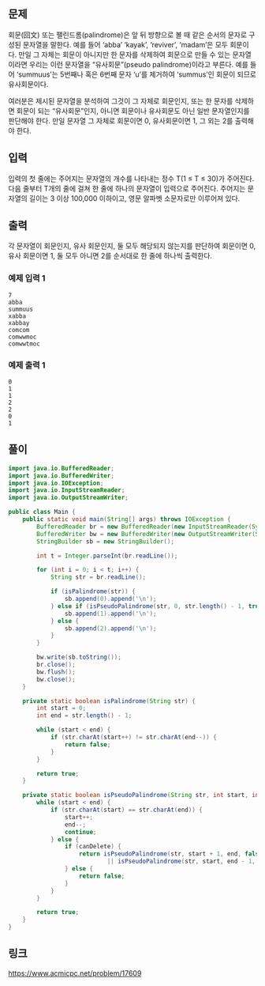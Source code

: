 ## 문제
회문(回文) 또는 팰린드롬(palindrome)은 앞 뒤 방향으로 볼 때 같은 순서의 문자로 구성된 문자열을 말한다. 
예를 들어 ‘abba’ ‘kayak’, ‘reviver’, ‘madam’은 모두 회문이다. 만일 그 자체는 회문이 아니지만 한 문자를 삭제하여 회문으로 만들 수 있는 문자열이라면 
우리는 이런 문자열을 “유사회문”(pseudo palindrome)이라고 부른다. 예를 들어 ‘summuus’는 5번째나 혹은 6번째 문자 ‘u’를 제거하여 ‘summus’인 회문이 되므로 유사회문이다.

여러분은 제시된 문자열을 분석하여 그것이 그 자체로 회문인지, 또는 한 문자를 삭제하면 회문이 되는 “유사회문”인지, 
아니면 회문이나 유사회문도 아닌 일반 문자열인지를 판단해야 한다. 만일 문자열 그 자체로 회문이면 0, 유사회문이면 1, 그 외는 2를 출력해야 한다. 

## 입력
입력의 첫 줄에는 주어지는 문자열의 개수를 나타내는 정수 T(1 ≤ T ≤ 30)가 주어진다. 
다음 줄부터 T개의 줄에 걸쳐 한 줄에 하나의 문자열이 입력으로 주어진다. 
주어지는 문자열의 길이는 3 이상 100,000 이하이고, 영문 알파벳 소문자로만 이루어져 있다.

## 출력
각 문자열이 회문인지, 유사 회문인지, 
둘 모두 해당되지 않는지를 판단하여 
회문이면 0, 유사 회문이면 1, 둘 모두 아니면 2를 
순서대로 한 줄에 하나씩 출력한다.

### 예제 입력 1 
```
7
abba
summuus
xabba
xabbay
comcom
comwwmoc
comwwtmoc
```

### 예제 출력 1 
```
0
1
1
2
2
0
1
```

## 풀이
``` java
import java.io.BufferedReader;
import java.io.BufferedWriter;
import java.io.IOException;
import java.io.InputStreamReader;
import java.io.OutputStreamWriter;

public class Main {
	public static void main(String[] args) throws IOException {
		BufferedReader br = new BufferedReader(new InputStreamReader(System.in));
		BufferedWriter bw = new BufferedWriter(new OutputStreamWriter(System.out));
		StringBuilder sb = new StringBuilder();

		int t = Integer.parseInt(br.readLine());

		for (int i = 0; i < t; i++) {
			String str = br.readLine();

			if (isPalindrome(str)) {
				sb.append(0).append('\n');
			} else if (isPseudoPalindrome(str, 0, str.length() - 1, true)) {
				sb.append(1).append('\n');
			} else {
				sb.append(2).append('\n');
			}
		}

		bw.write(sb.toString());
		br.close();
		bw.flush();
		bw.close();
	}

	private static boolean isPalindrome(String str) {
		int start = 0;
		int end = str.length() - 1;

		while (start < end) {
			if (str.charAt(start++) != str.charAt(end--)) {
				return false;
			}
		}

		return true;
	}

	private static boolean isPseudoPalindrome(String str, int start, int end, boolean canDelete) {
		while (start < end) {
			if (str.charAt(start) == str.charAt(end)) {
				start++;
				end--;
				continue;
			} else {
				if (canDelete) {
					return isPseudoPalindrome(str, start + 1, end, false)
							|| isPseudoPalindrome(str, start, end - 1, false);
				} else {
					return false;
				}
			}
		}

		return true;
	}
}
```

## 링크 
https://www.acmicpc.net/problem/17609
